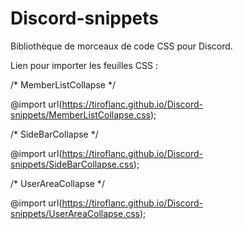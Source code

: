# Discord-snippets
Bibliothèque de morceaux de code CSS pour Discord.

Lien pour importer les feuilles CSS :

/* MemberListCollapse */

@import url(https://tiroflanc.github.io/Discord-snippets/MemberListCollapse.css);

/* SideBarCollapse */

@import url(https://tiroflanc.github.io/Discord-snippets/SideBarCollapse.css);

/* UserAreaCollapse */

@import url(https://tiroflanc.github.io/Discord-snippets/UserAreaCollapse.css);
